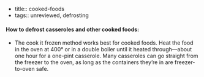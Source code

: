 - title:: cooked-foods
- tags:: unreviewed, defrosting
#### How to defrost casseroles and other cooked foods:  
- The cook it frozen method works best for cooked foods.   Heat the food in the oven at 400° or in a double boiler until it heated through—about one hour for a one-pint casserole.  Many casseroles can go straight from the freezer to the oven, as long as the containers they’re in are freezer-to-oven safe.  